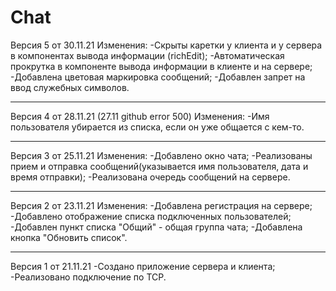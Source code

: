 # Chat
Версия 5 от 30.11.21
Изменения:
-Скрыты каретки у клиента и у сервера в компонентах вывода информации (richEdit);
-Автоматическая прокрутка в компоненте вывода информации в клиенте и на сервере;
-Добавлена цветовая маркировка сообщений;
-Добавлен запрет на ввод служебных символов.
____
Версия 4 от 28.11.21 (27.11 github error 500)
Изменения:
-Имя пользователя убирается из списка, если он уже общается с кем-то.
____
Версия 3 от 25.11.21
Изменения:
-Добавлено окно чата;
-Реализованы прием и отправка сообщений(указывается имя пользователя, дата и время отправки);
-Реализована очередь сообщений на сервере.
____
Версия 2 от 23.11.21
Изменения: 
-Добавлена регистрация на сервере;
-Добавлено отображение списка подключенных пользователей;
-Добавлен пункт списка "Общий" - общая группа чата;
-Добавлена кнопка "Обновить список".
____
Версия 1 от 21.11.21
-Создано приложение сервера и клиента;
-Реализовано подключение по TCP.
